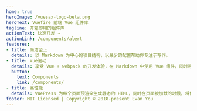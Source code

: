```yaml
---
home: true
heroImage: /vuesax-logo-beta.png
heroText: Vuefire 前端 Vue 组件库
tagline: 开箱即用的组件库
actionText: 快速开发 →
actionLink: /components/alert
features:
- title: 简洁至上
  details: 以 Markdown 为中心的项目结构，以最少的配置帮助你专注于写作。
- title: Vue驱动
  details: 享受 Vue + webpack 的开发体验，在 Markdown 中使用 Vue 组件，同时可以使用 Vue 来开发自定义主题。
  button:
    text: Components
    link: /components/
- title: 高性能
  details: VuePress 为每个页面预渲染生成静态的 HTML，同时在页面被加载的时候，将作为 SPA 运行。
footer: MIT Licensed | Copyright © 2018-present Evan You
---
```


